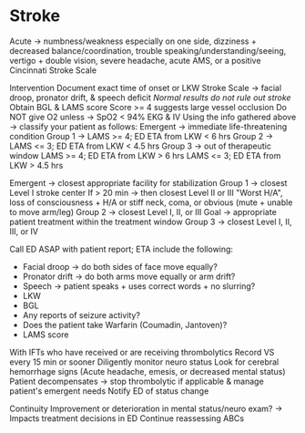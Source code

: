 # Stroke

Acute -> numbness/weakness especially on one side, dizziness + decreased balance/coordination, trouble speaking/understanding/seeing, vertigo + double vision, severe headache, acute AMS, or a positive Cincinnati Stroke Scale

Intervention
Document exact time of onset or LKW
Stroke Scale -> facial droop, pronator drift, & speech deficit
*Normal results do not rule out stroke*
Obtain BGL & LAMS score
Score >= 4 suggests large vessel occlusion
Do NOT give O2 unless -> SpO2 < 94%
EKG & IV
Using the info gathered above -> classify your patient as follows:
Emergent -> immediate life-threatening condition
Group 1 -> LAMS >= 4; ED ETA from LKW < 6 hrs
Group 2 -> LAMS <= 3; ED ETA from LKW < 4.5 hrs
Group 3 -> out of therapeutic window
LAMS >= 4; ED ETA from LKW > 6 hrs
LAMS <= 3; ED ETA from LKW > 4.5 hrs

Emergent -> closest appropriate facility for stabilization
Group 1 -> closest Level I stroke center
If > 20 min -> then closest Level II or III
"Worst H/A", loss of consciousness + H/A or stiff neck,
coma, or obvious (mute + unable to move arm/leg)
Group 2 -> closest Level I, II, or III
Goal -> appropriate patient treatment within the treatment window
Group 3 -> closest Level I, II, III, or IV

Call ED ASAP with patient report; ETA include the following:
- Facial droop -> do both sides of face move equally?
- Pronator drift -> do both arms move equally or arm drift?
- Speech -> patient speaks + uses correct words + no slurring?
- LKW
- BGL
- Any reports of seizure activity?
- Does the patient take Warfarin (Coumadin, Jantoven)?
- LAMS score

With IFTs who have received or are receiving thrombolytics
Record VS every 15 min or sooner
Diligently monitor neuro status
Look for cerebral hemorrhage signs
(Acute headache, emesis, or decreased mental status)
Patient decompensates -> stop thrombolytic if applicable & manage patient's emergent needs
Notify ED of status change

Continuity
Improvement or deterioration in mental status/neuro exam?
-> Impacts treatment decisions in ED
Continue reassessing ABCs
